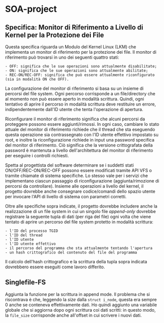 # SOA-project

## Specifica: Monitor di Riferimento a Livello di Kernel per la Protezione dei File

Questa specifica riguarda un Modulo del Kernel Linux (LKM) che implementa un
monitor di riferimento per la protezione dei file. Il monitor di riferimento può
trovarsi in uno dei seguenti quattro stati:

    - OFF: significa che le sue operazioni sono attualmente disabilitate;
    - ON: significa che le sue operazioni sono attualmente abilitate;
    - REC-ON/REC-OFF: significa che può essere attualmente riconfigurato (sia in modalità ON che OFF).

La configurazione del monitor di riferimento si basa su un insieme di percorsi
del file system. Ogni percorso corrisponde a un file/directory che al momento
non può essere aperto in modalità scrittura. Quindi, ogni tentativo di aprire il
percorso in modalità scrittura deve restituire un errore, indipendentemente
dall'ID utente che tenta l'operazione di apertura.

Riconfigurare il monitor di riferimento significa che alcuni percorsi da
proteggere possono essere aggiunti/rimossi. In ogni caso, cambiare lo stato
attuale del monitor di riferimento richiede che il thread che sta eseguendo
questa operazione sia contrassegnato con l'ID utente effettivo impostato su
root, e inoltre la riconfigurazione richiede in input una password specifica del
monitor di riferimento. Ciò significa che la versione crittografata della
password è mantenuta a livello dell'architettura del monitor di riferimento per
eseguire i controlli richiesti.

Spetta al progettista del software determinare se i suddetti stati
ON/OFF/REC-ON/REC-OFF possono essere modificati tramite API VFS o tramite
chiamate di sistema specifiche. Lo stesso vale per i servizi che implementano
ciascun passaggio di riconfigurazione (aggiunta/rimozione di percorsi da
controllare). Insieme alle operazioni a livello del kernel, il progetto dovrebbe
anche consegnare codice/comandi dello spazio utente per invocare l'API di
livello di sistema con parametri corretti.

Oltre alle specifiche sopra indicate, il progetto dovrebbe includere anche la
realizzazione di un file system in cui un singolo file _append-only_ dovrebbe
registrare la seguente tupla di dati (per riga del file) ogni volta che viene
tentato di aprire un percorso del file system protetto in modalità scrittura:

    - l'ID del processo TGID
    - l'ID del thread
    - l'ID utente
    - l'ID utente effettivo
    - il percorso del programma che sta attualmente tentando l'apertura
    - un hash crittografico del contenuto del file del programma

Il calcolo dell'hash crittografico e la scrittura della tupla sopra indicata
dovrebbero essere eseguiti come lavoro differito.

## Singlefile-FS

Aggiunta la funzione per la scrittura in append mode. Il problema che si
riscontrava è che, leggendo la _size_ dalla `struct i_node`, questa era sempre 0
anche se conteneva effettivamente dati. Ho quindi aggiunto una variabile globale
che si aggiorna dopo ogni scrittura coi dati scritti: in questo modo, la
`file_size` corrisponde anche all'offset in cui scrivere i nuovi dati.

